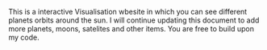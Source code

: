 This is a interactive Visualisation wbesite in which you can see different planets orbits around the sun. I will continue updating this document to add more planets, moons, satelites and other items. 
You are free to build upon my code.
